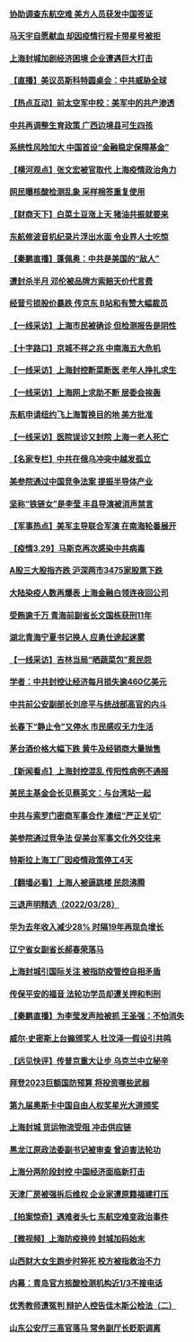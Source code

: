 #### [协助调查东航空难 美方人员获发中国签证](../pages/nsc413/n13681776.md) 
#### [马天宇自愿献血 却因疫情行程卡带星号被拒](../pages/nsc413/n13681895.md) 
#### [上海封城加剧经济困境 企业遭遇巨大打击](../pages/nsc413/n13681924.md) 
#### [【直播】美议员斯科特圆桌会：中共威胁全球](../pages/nsc413/n13681321.md) 
#### [【热点互动】前太空军中校：美军中的共产渗透](../pages/nsc413/n13681422.md) 
#### [中共再调整生育政策 广西边境县可生四孩](../pages/nsc413/n13682001.md) 
#### [系统性风险加大 中国首设“金融稳定保障基金”](../pages/nsc413/n13681956.md) 
#### [【横河观点】张文宏被官取代 上海疫情政治角力](../pages/nsc413/n13681839.md) 
#### [网民曝核酸检测乱象 采样棉签重复使用](../pages/nsc413/n13681793.md) 
#### [【财商天下】白菜土豆涨上天 猪油共振就要来](../pages/nsc413/n13681331.md) 
#### [东航修波音机纪录片浮出水面 令业界人士吃惊](../pages/nsc413/n13681599.md) 
#### [【秦鹏直播】蓬佩奥：中共是美国的“敌人”](../pages/nsc413/n13681819.md) 
#### [遭封杀半月 邓伦被品牌方索赔天价代言费](../pages/nsc413/n13681649.md) 
#### [经营亏损股价暴跌 传京东 B站和有赞大幅裁员](../pages/nsc413/n13681629.md) 
#### [【一线采访】上海市民被确诊 但检测报告是阴性](../pages/nsc413/n13681644.md) 
#### [【十字路口】京城不祥之兆 中南海五大危机](../pages/nsc413/n13681057.md) 
#### [【一线采访】上海封控断菜断医 老年人挣扎求生](../pages/nsc413/n13680852.md) 
#### [【一线采访】上海网上求助不断 居委会挨轰](../pages/nsc413/n13681327.md) 
#### [东航申请纽约飞上海暂换目的地 美方批准](../pages/nsc413/n13681429.md) 
#### [【一线采访】医院误诊又封院 上海一老人死亡](../pages/nsc413/n13680719.md) 
#### [【名家专栏】中共在俄乌冲突中越发孤立](../pages/nsc413/n13681024.md) 
#### [美参院通过中国竞争法案 提振半导体产业](../pages/nsc413/n13681136.md) 
#### [坚称“铁链女”是李莹 丰县导演被消声禁言](../pages/nsc413/n13680909.md) 
#### [【军事热点】美军主导联合军演 在南海轮番展开](../pages/nsc413/n13679393.md) 
#### [【疫情3.29】马斯克再次感染中共病毒](../pages/nsc413/n13680482.md) 
#### [A股三大股指齐跌 沪深两市3475家股票下跌](../pages/nsc413/n13680474.md) 
#### [大陆染疫人数再爆表 上海金融白领连夜回公司](../pages/nsc413/n13680655.md) 
#### [受贿逾千万 青海前副省长文国栋获刑11年](../pages/nsc413/n13680718.md) 
#### [湖北青海宁夏书记换人 应勇仕途起迷雾](../pages/nsc413/n13680681.md) 
#### [【一线采访】吉林当局“晒蔬菜包”惹民怨](../pages/nsc413/n13680572.md) 
#### [学者：中共封控让经济每月损失逾460亿美元](../pages/nsc413/n13680436.md) 
#### [中共前公安副部长刘彦平与统战部高官的内斗](../pages/nsc413/n13680140.md) 
#### [长春下“静止令”又停水 市民感叹无力生活](../pages/nsc413/n13680371.md) 
#### [茅台酒价格大幅下跌 黄牛及经销商大量抛售](../pages/nsc413/n13679987.md) 
#### [【新闻看点】上海封控混乱 传阳性病例不通报](../pages/nsc413/n13679601.md) 
#### [美民主基金会长见蔡英文：与台湾站一起](../pages/nsc413/n13680270.md) 
#### [中共与索罗门密商军事合作 澳纽“严正关切”](../pages/nsc413/n13679744.md) 
#### [美参院通过竞争法 促美台军事文化外交往来](../pages/nsc413/n13680110.md) 
#### [特斯拉上海工厂因疫情政策停工4天](../pages/nsc413/n13679904.md) 
#### [【翻墙必看】上海人被逼跳楼 民怨沸腾](../pages/nsc413/n13679914.md) 
#### [三退声明精选（2022/03/28）](../pages/nsc413/n13680124.md) 
#### [华为去年收入减少28% 时隔19年再现负增长](../pages/nsc413/n13679743.md) 
#### [辽宁省女副省长郝春荣落马](../pages/nsc413/n13679965.md) 
#### [上海封城引国际关注 被指防疫管控自相矛盾](../pages/nsc413/n13679402.md) 
#### [传保平安的福音 法轮功学员却遭关押和判刑](../pages/nsc413/n13678842.md) 
#### [【秦鹏直播】为李莹发声险被抓 王圣强：不怕消失](../pages/nsc413/n13679009.md) 
#### [威尔‧史密斯上台搧颁奖人 杜汶泽一假设引共鸣](../pages/nsc413/n13676987.md) 
#### [【远见快评】传普京重大让步 乌克兰中立秘辛](../pages/nsc413/n13679596.md) 
#### [拜登2023巨额国防预算 将投资哪些武器](../pages/nsc413/n13679550.md) 
#### [第九届奥斯卡中国自由人权奖星光大道颁奖](../pages/nsc413/n13679514.md) 
#### [上海封城 货运物流受阻 冲击供应链](../pages/nsc413/n13679450.md) 
#### [黑龙江原政法委副书记被审查 曾迫害法轮功](../pages/nsc413/n13678639.md) 
#### [上海分两阶段封控 中国经济面临新打击](../pages/nsc413/n13679353.md) 
#### [天津厂房被强拆后维权 企业家遭原籍福建打压](../pages/nsc413/n13679110.md) 
#### [【拍案惊奇】遇难者头七 东航空难变政治事件](../pages/nsc413/n13678895.md) 
#### [【微视频】上海防疫换帅 封城加码始末](../pages/nsc413/n13678934.md) 
#### [山西财大女生跑步时猝死 校方被指救治不力](../pages/nsc413/n13678881.md) 
#### [内幕：青岛官方核酸检测机构近1/3不接电话](../pages/nsc413/n13679041.md) 
#### [优秀教师遭冤判 辩护人控告佳木斯公检法（二）](../pages/nsc413/n13672516.md) 
#### [山东公安厅三高官落马 常务副厅长贬职调离](../pages/nsc413/n13677924.md) 
